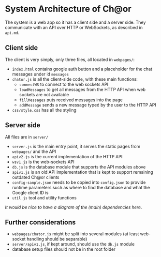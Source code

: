 # System Architecture of Ch@or

The system is a web app so it has a client side and a server side. They communicate with an API over HTTP or WebSockets, as described in `api.md`.

## Client side

The client is very simply, only three files, all located in `webpages/`:

* `index.html` contains google auth button and a placeholder for the chat messages under id `messages`
* `chator.js` is all the client-side code, with these main functions:
  - `connectWS` to connect to the web sockets API
  - `loadMessages` to get all messages from the HTTP API when web sockets are not available
  - `fillMessages` puts received messages into the page
  - `addMessage` sends a new message typed by the user to the HTTP API
* `css/style.css` has all the styling

## Server side

All files are in `server/`

* `server.js` is the main entry point, it serves the static pages from `webpages/` and the API
* `apiv2.js` is the current implementation of the HTTP API
* `wsv1.js` is the web-sockets API
* `db.js` is the database module that supports the API modules above
* `apiv1.js` is an old API implementation that is kept to support remaining outdated Ch@or clients
* `config-sample.json` needs to be copied into `config.json` to provide runtime parameters such as where to find the database and what the Google client ID is
* `util.js` tool and utility functions

_It would be nice to have a diagram of the (main) dependencies here._

## Further considerations

* `webpages/chator.js` might be split into several modules (at least web-socket handling should be separable)
* `server/apiv1.js`, if kept around, should use the `db.js` module
* database setup files should not be in the root folder
